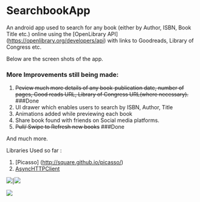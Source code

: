 # SearchbookApp
An android app used to search for any book (either by Author, ISBN, Book Title etc.) online using the [OpenLibrary API] (https://openlibrary.org/developers/api) with links to Goodreads, Library of Congress etc. 

Below are the screen shots of the app. 

### More Improvements still being made:

1.  ~~Peview much more details of any book-publication date, number of pages, Good reads URL, Library of Congress URL(where necessary).~~ ###Done
2.  UI drawer which enables users to search by ISBN, Author, Title
3.  Animations added while previewing each book
4.  Share book found with friends on Social media platforms.
5.  ~~Pull/ Swipe to Refresh new books~~ ###Done

And much more.


Libraries Used so far :

1.  [Picasso] (http://square.github.io/picasso/)
2.  [AsyncHTTPClient](https://github.com/loopj/android-async-http)

![](https://github.com/ainaleke/SearchBookApp/blob/master/screenshots/screenshot1.PNG)|![](https://github.com/ainaleke/SearchBookApp/blob/master/screenshots/initialsearch_books.PNG)

![](https://github.com/ainaleke/SearchBookApp/blob/master/screenshots/searchbookappimg1.PNG)
